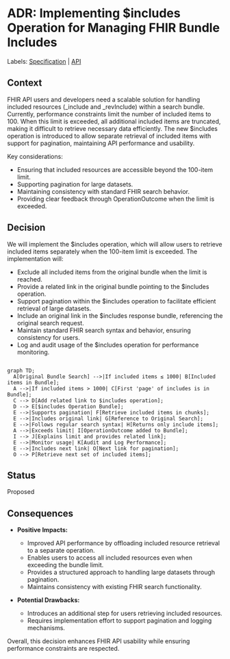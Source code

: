 # ADR: Implementing $includes Operation for Managing FHIR Bundle Includes
Labels: [Specification](https://github.com/microsoft/fhir-server/labels/Specification) | [API](https://github.com/microsoft/fhir-server/labels/Area-API)

## Context
FHIR API users and developers need a scalable solution for handling included resources (_include and _revInclude) within a search bundle. Currently, performance constraints limit the number of included items to 100. When this limit is exceeded, all additional included items are truncated, making it difficult to retrieve necessary data efficiently. The new $includes operation is introduced to allow separate retrieval of included items with support for pagination, maintaining API performance and usability. 

Key considerations:
- Ensuring that included resources are accessible beyond the 100-item limit.
- Supporting pagination for large datasets.
- Maintaining consistency with standard FHIR search behavior.
- Providing clear feedback through OperationOutcome when the limit is exceeded.

## Decision
We will implement the $includes operation, which will allow users to retrieve included items separately when the 100-item limit is exceeded. The implementation will:
- Exclude all included items from the original bundle when the limit is reached.
- Provide a related link in the original bundle pointing to the $includes operation.
- Support pagination within the $includes operation to facilitate efficient retrieval of large datasets.
- Include an original link in the $includes response bundle, referencing the original search request.
- Maintain standard FHIR search syntax and behavior, ensuring consistency for users.
- Log and audit usage of the $includes operation for performance monitoring.

```mermaid

graph TD;
  A[Original Bundle Search] -->|If included items ≤ 1000| B[Included items in Bundle];
  A -->|If included items > 1000| C[First 'page' of includes is in Bundle];
  C --> D[Add related link to $includes operation];
  D --> E[$includes Operation Bundle];
  E -->|Supports pagination| F[Retrieve included items in chunks];
  E -->|Includes original link| G[Reference to Original Search];
  E -->|Follows regular search syntax| H[Returns only include items];
  A -->|Exceeds limit| I[OperationOutcome added to Bundle];
  I --> J[Explains limit and provides related link];
  E -->|Monitor usage| K[Audit and Log Performance];
  E -->|Includes next link| O[Next link for pagination];
  O --> P[Retrieve next set of included items];

```

## Status
Proposed

## Consequences
- **Positive Impacts:**
  - Improved API performance by offloading included resource retrieval to a separate operation.
  - Enables users to access all included resources even when exceeding the bundle limit.
  - Provides a structured approach to handling large datasets through pagination.
  - Maintains consistency with existing FHIR search functionality.
  
- **Potential Drawbacks:**
  - Introduces an additional step for users retrieving included resources.
  - Requires implementation effort to support pagination and logging mechanisms.

Overall, this decision enhances FHIR API usability while ensuring performance constraints are respected.
